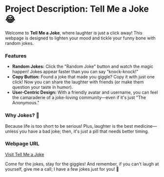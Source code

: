 # Project Description: Tell Me a Joke 😂

Welcome to **Tell Me a Joke**, where laughter is just a click away! This webpage is designed to lighten your mood and tickle your funny bone with random jokes. 

### Features

- **Random Jokes:** Click the "Random Joke" button and watch the magic happen! Jokes appear faster than you can say "knock-knock!"
- **Copy Button:** Found a joke that made you giggle? Copy it with just one click! Now you can share the laughter with friends (or make them question your taste in humor).
- **User-Centric Design:** With a friendly avatar and username, you can feel the camaraderie of a joke-loving community—even if it's just "The Anonymous."

### Why Jokes? 🤔
Because life is too short to be serious! Plus, laughter is the best medicine—unless you have a bad joke; then, it's just a pill that needs better timing.

### Webpage URL
[Visit Tell Me a Joke](https://arjunmalpani.github.io/TellMeAJoke/)

Come for the jokes, stay for the giggles! And remember, if you can't laugh at yourself, give me a call; I have a few jokes just for you! 🎉
